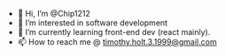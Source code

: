 - 👋 Hi, I’m @Chip1212
- 👀 I’m interested in software development
- 🌱 I’m currently learning front-end dev (react mainly).
- 📫 How to reach me @ timothy.holt.3.1999@gmail.com
